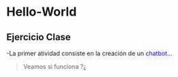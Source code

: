 # Hello-World
## Ejercicio Clase
-La primer atividad consiste en la creación de un <font color = blue> chatbot... </font>
>Veamos si funciona ?¿

